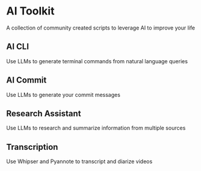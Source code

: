 # AI Toolkit

A collection of community created scripts to leverage AI to improve your life

## AI CLI

Use LLMs to generate terminal commands from natural language queries

## AI Commit

Use LLMs to generate your commit messages

## Research Assistant

Use LLMs to research and summarize information from multiple sources

## Transcription

Use Whipser and Pyannote to transcript and diarize videos
